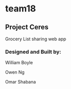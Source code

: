 # team18

## Project Ceres

Grocery List sharing web app

### Designed and Built by:

William Boyle

Owen Ng

Omar Shabana

